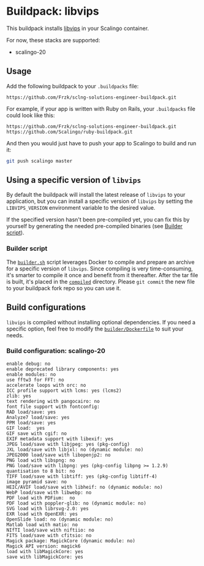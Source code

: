 # Buildpack: libvips

This buildpack installs [libvips](https://www.libvips.org/) in your Scalingo container.

For now, these stacks are supported:

- scalingo-20

## Usage

Add the following buildpack to your `.buildpacks` file:

```
https://github.com/Frzk/sclng-solutions-engineer-buildpack.git
```

For example, if your app is written with Ruby on Rails, your `.buildpacks` file could look like this:

```
https://github.com/Frzk/sclng-solutions-engineer-buildpack.git
https://github.com/Scalingo/ruby-buildpack.git
```

And then you would just have to push your app to Scalingo to build and run it:

```bash
git push scalingo master
```

## Using a specific version of `libvips`

By default the buildpack will install the latest release of `libvips` to your application, but you can install a specific version of `libvips` by setting the `LIBVIPS_VERSION` environment variable to the desired value.

If the specified version hasn't been pre-compiled yet, you can fix this by yourself by generating the needed pre-compiled binaries (see [Builder script](#builder-script)).

### Builder script

The [`builder.sh`](builder.sh) script leverages Docker to compile and prepare an archive for a specific version of `libvips`. Since compiling is very time-consuming, it's smarter to compile it once and benefit from it thereafter.
After the tar file is built, it's placed in the [`compiled`](compiled) directory. Please `git commit` the new file to your buildpack fork repo so you can use it.

## Build configurations

`libvips` is compiled without installing optional dependencies. If you need a specific option, feel free to modify the [`builder/Dockerfile`](builder/Dockerfile) to suit your needs.

### Build configuration: scalingo-20
```
enable debug: no
enable deprecated library components: yes
enable modules: no
use fftw3 for FFT: no
accelerate loops with orc: no
ICC profile support with lcms: yes (lcms2)
zlib: yes
text rendering with pangocairo: no
font file support with fontconfig: 
RAD load/save: yes
Analyze7 load/save: yes
PPM load/save: yes
GIF load:  yes
GIF save with cgif: no
EXIF metadata support with libexif: yes
JPEG load/save with libjpeg: yes (pkg-config)
JXL load/save with libjxl: no (dynamic module: no)
JPEG2000 load/save with libopenjp2: no
PNG load with libspng: no
PNG load/save with libpng: yes (pkg-config libpng >= 1.2.9)
quantisation to 8 bit: no
TIFF load/save with libtiff: yes (pkg-config libtiff-4)
image pyramid save: no
HEIC/AVIF load/save with libheif: no (dynamic module: no)
WebP load/save with libwebp: no
PDF load with PDFium:  no
PDF load with poppler-glib: no (dynamic module: no)
SVG load with librsvg-2.0: yes
EXR load with OpenEXR: yes
OpenSlide load: no (dynamic module: no)
Matlab load with matio: no
NIfTI load/save with niftiio: no
FITS load/save with cfitsio: no
Magick package: MagickCore (dynamic module: no)
Magick API version: magick6
load with libMagickCore: yes
save with libMagickCore: yes
```


